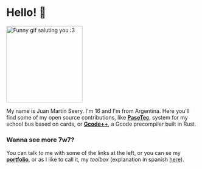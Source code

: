 # Hello! 👋

<img src="https://juanm04.com/api/get-gif" alt="Funny gif saluting you :3" height="200" />

My name is Juan Martín Seery. I'm <!-- AGE:START -->16<!-- AGE:END --> and I'm from Argentina.
Here you'll find some of my open source contributions, like **[PaseTec](https://github.com/JuanM04/pasetec)**, system for my school bus based on cards,
or **[Gcode++](https://github.com/JuanM04/JuanM04/blob/master/soon.gif)**, a Gcode precompiler built in Rust.

### Wanna see more 7w7?

You can talk to me with some of the links at the left, or you can se my **[portfolio](https://juanm04.com)**,
or as I like to call it, my _toolbox_ (explanation in spanish [here](https://juanm04.com/docs/pseudo-blog/herramientas-hacker)).
